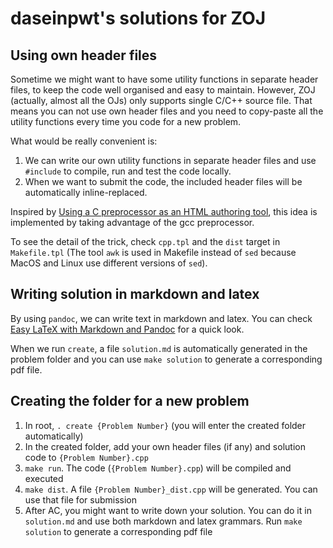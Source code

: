 # daseinpwt's solutions for ZOJ
## Using own header files
Sometime we might want to have some utility functions in separate header files, to keep the code well organised and easy to maintain. However, ZOJ (actually, almost all the OJs) only supports single C/C++ source file. That means you can not use own header files and you need to copy-paste all the utility functions every time you code for a new problem.

What would be really convenient is:
1. We can write our own utility functions in separate header files and use `#include` to compile, run and test the code locally.
2. When we want to submit the code, the included header files will be automatically inline-replaced.

Inspired by [Using a C preprocessor as an HTML authoring tool](http://jkorpela.fi/html/cpre.html), this idea is implemented by taking advantage of the gcc preprocessor.

To see the detail of the trick, check `cpp.tpl` and the `dist` target in `Makefile.tpl` (The tool `awk` is used in Makefile instead of `sed` because MacOS and Linux use different versions of `sed`).

## Writing solution in markdown and latex
By using `pandoc`, we can write text in markdown and latex. You can check [Easy LaTeX with Markdown and Pandoc](http://tech.lauritz.me/easy-latex-with-markdown-pandoc/) for a quick look.

When we run `create`, a file `solution.md` is automatically generated in the problem folder and you can use `make solution` to generate a corresponding pdf file.

## Creating the folder for a new problem
1. In root, `. create {Problem Number}` (you will enter the created folder automatically)
2. In the created folder, add your own header files (if any) and solution code to `{Problem Number}.cpp`
3. `make run`. The code (`{Problem Number}.cpp`) will be compiled and executed
4. `make dist`. A file `{Problem Number}_dist.cpp` will be generated. You can use that file for submission
5. After AC, you might want to write down your solution. You can do it in `solution.md` and use both markdown and latex grammars. Run `make solution` to generate a corresponding pdf file